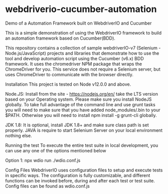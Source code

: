 # webdriverio-cucumber-automation
Demo of a Automation Framework built on WebdriverIO and Cucumber

This is a simple demonstration of using the WebdriverIO framework to build an automation framework based on Cucumber(BDD).

This repository contains a collection of sample webdriverIO-v7 (Selenium - Node.js/JavaScript) projects and libraries that demonstrate how to use the tool and develop automation script using the Cucumber (v6.x) BDD framework. It uses the chromedriver NPM package that wraps the ChromeDriver for you. This service does not require a Selenium server, but uses ChromeDriver to communicate with the browser directly.

Installation
This project is tested on Node v12.0.0 and above.

Node.JS: Install from the site - https://nodejs.org/en/ take the LTS version based on your Operating system. Please make sure you install NodeJS globally. To take full advantage of the command line and use grunt tasks you will need to make sure that you have added node_modules/.bin to your $PATH. Otherwise you will need to install npm install -g grunt-cli globally.

JDK 1.8: It is optional, install JDK 1.8+ and make sure class path is set properly. JAVA is require to start Selenium Server on your local environment nothing else.

Running the test
To execute the entire test suite in local development, you can use any one of the options mentioned below

Option 1: npx wdio run ./wdio.conf.js

Config Files
WebdriverIO uses configuration files to setup and execute tests in specific ways. The configuration is fully customizable, and different functions can be invoked before, during and after each test or test suite. Config files can be found as wdio.conf.js
